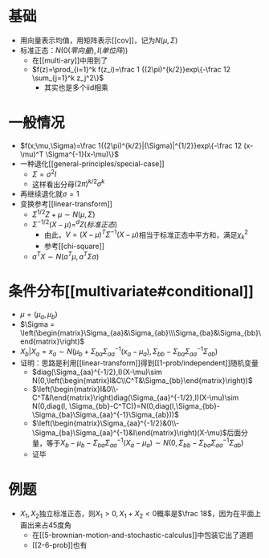 # 基础
- 用向量表示均值，用矩阵表示[[cov]]，记为$N(\mu,\Sigma)$
- 标准正态：$N(0(零向量),I(单位阵))$
  - 在[[multi-ary]]中用到了
  - $f(z)=\prod_{i=1}^k f(z_i)=\frac 1 {(2\pi)^{k/2}}exp\{-\frac 12 \sum_{j=1}^k z_j^2\}$
    - 其实也是多个iid相乘
# 一般情况
- $f(x;\mu,\Sigma)=\frac 1{(2\pi)^{k/2}|(\Sigma)|^{1/2}}exp\{-\frac 12 (x-\mu)^T \Sigma^{-1}(x-\mu)\}$
- 一种退化[[general-principles/special-case]]
  - $\Sigma=\sigma^2I$
  - 这样看出分母$(2\pi)^{k/2}\sigma^k$
- 再继续退化就$\sigma=1$
- 变换参考[[linear-transform]]
  - $\Sigma^{1/2} Z+\mu\sim N(\mu,\Sigma)$
  - $\Sigma^{-1/2}(X-\mu)=^d Z(标准正态)$
    - 由此，$V=(X-\mu)^T\Sigma^{-1}(X-\mu)$相当于标准正态中平方和，满足$\chi^2_k$
    - 参考[[chi-square]]
  - $a^T X\sim N(a^T\mu, a^T \Sigma a)$
# 条件分布[[multivariate#conditional]]
- $\mu = (\mu_a, \mu_b)$
- $\Sigma = \left(\begin{matrix}\Sigma_{aa}&\Sigma_{ab}\\\Sigma_{ba}&\Sigma_{bb}\end{matrix}\right)$
- $X_b|X_a=x_a \sim N(\mu_b + \Sigma_{ba}\Sigma_{aa}^{-1} (x_a-\mu_a), \Sigma _{bb}-\Sigma _{ba}\Sigma _{aa}^{-1}\Sigma_{ab})$
- 证明：思路是利用[[linear-transform]]得到[[1-prob/independent]]随机变量
  - $diag(\Sigma_{aa}^{-1/2},I)(X-\mu)\sim N(0,\left(\begin{matrix}I&C\\C^T&\Sigma_{bb}\end{matrix}\right))$
  - $\left(\begin{matrix}I&0\\-C^T&I\end{matrix}\right)diag(\Sigma_{aa}^{-1/2},I)(X-\mu)\sim N(0,diag(I, \Sigma_{bb}-C^TC))=N(0,diag(I,\Sigma_{bb}-\Sigma_{ba}\Sigma_{aa}^{-1}\Sigma_{ab}))$ 
  - $\left(\begin{matrix}\Sigma_{aa}^{-1/2}&0\\-\Sigma_{ba}\Sigma_{aa}^{-1}&I\end{matrix}\right)(X-\mu)$后面分量，等于$X_b-\mu_b-\Sigma_{ba}\Sigma_{aa}^{-1}(X_a-\mu_a)\sim N(0, \Sigma_{bb}-\Sigma_{ba}\Sigma_{aa}^{-1}\Sigma_{ab})$
  - 证毕
# 例题
- $X_1, X_2$独立标准正态，则$X_1>0, X_1+X_2<0$概率是$\frac 18$，因为在平面上画出来占45度角
  - 在[[5-brownian-motion-and-stochastic-calculus]]中包装它出了道题
  - [[2-6-prob]]也有